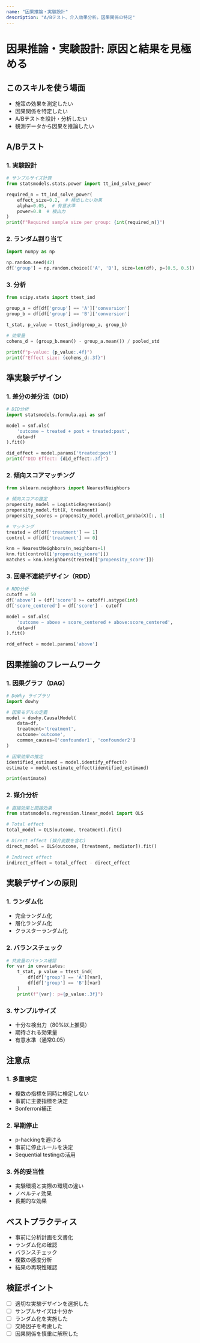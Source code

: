```yaml
---
name: "因果推論・実験設計"
description: "A/Bテスト、介入効果分析。因果関係の特定"
---
```


# 因果推論・実験設計: 原因と結果を見極める

## このスキルを使う場面

- 施策の効果を測定したい
- 因果関係を特定したい
- A/Bテストを設計・分析したい
- 観測データから因果を推論したい

## A/Bテスト

### 1. 実験設計

```python
# サンプルサイズ計算
from statsmodels.stats.power import tt_ind_solve_power

required_n = tt_ind_solve_power(
    effect_size=0.2,  # 検出したい効果
    alpha=0.05,  # 有意水準
    power=0.8  # 検出力
)
print(f"Required sample size per group: {int(required_n)}")
```


### 2. ランダム割り当て

```python
import numpy as np

np.random.seed(42)
df['group'] = np.random.choice(['A', 'B'], size=len(df), p=[0.5, 0.5])
```


### 3. 分析

```python
from scipy.stats import ttest_ind

group_a = df[df['group'] == 'A']['conversion']
group_b = df[df['group'] == 'B']['conversion']

t_stat, p_value = ttest_ind(group_a, group_b)

# 効果量
cohens_d = (group_b.mean() - group_a.mean()) / pooled_std

print(f"p-value: {p_value:.4f}")
print(f"Effect size: {cohens_d:.3f}")
```


## 準実験デザイン

### 1. 差分の差分法（DID）

```python
# DID分析
import statsmodels.formula.api as smf

model = smf.ols(
    'outcome ~ treated + post + treated:post',
    data=df
).fit()

did_effect = model.params['treated:post']
print(f"DID Effect: {did_effect:.3f}")
```


### 2. 傾向スコアマッチング

```python
from sklearn.neighbors import NearestNeighbors

# 傾向スコアの推定
propensity_model = LogisticRegression()
propensity_model.fit(X, treatment)
propensity_scores = propensity_model.predict_proba(X)[:, 1]

# マッチング
treated = df[df['treatment'] == 1]
control = df[df['treatment'] == 0]

knn = NearestNeighbors(n_neighbors=1)
knn.fit(control[['propensity_score']])
matches = knn.kneighbors(treated[['propensity_score']])
```


### 3. 回帰不連続デザイン（RDD）

```python
# RDD分析
cutoff = 50
df['above'] = (df['score'] >= cutoff).astype(int)
df['score_centered'] = df['score'] - cutoff

model = smf.ols(
    'outcome ~ above + score_centered + above:score_centered',
    data=df
).fit()

rdd_effect = model.params['above']
```


## 因果推論のフレームワーク

### 1. 因果グラフ（DAG）

```python
# DoWhy ライブラリ
import dowhy

# 因果モデルの定義
model = dowhy.CausalModel(
    data=df,
    treatment='treatment',
    outcome='outcome',
    common_causes=['confounder1', 'confounder2']
)

# 因果効果の推定
identified_estimand = model.identify_effect()
estimate = model.estimate_effect(identified_estimand)

print(estimate)
```


### 2. 媒介分析

```python
# 直接効果と間接効果
from statsmodels.regression.linear_model import OLS

# Total effect
total_model = OLS(outcome, treatment).fit()

# Direct effect (媒介変数を含む)
direct_model = OLS(outcome, [treatment, mediator]).fit()

# Indirect effect
indirect_effect = total_effect - direct_effect
```


## 実験デザインの原則

### 1. ランダム化

- 完全ランダム化
- 層化ランダム化
- クラスターランダム化

### 2. バランスチェック

```python
# 共変量のバランス確認
for var in covariates:
    t_stat, p_value = ttest_ind(
        df[df['group'] == 'A'][var],
        df[df['group'] == 'B'][var]
    )
    print(f"{var}: p={p_value:.3f}")
```


### 3. サンプルサイズ

- 十分な検出力（80%以上推奨）
- 期待される効果量
- 有意水準（通常0.05）

## 注意点

### 1. 多重検定

- 複数の指標を同時に検定しない
- 事前に主要指標を決定
- Bonferroni補正

### 2. 早期停止

- p-hackingを避ける
- 事前に停止ルールを決定
- Sequential testingの活用

### 3. 外的妥当性

- 実験環境と実際の環境の違い
- ノベルティ効果
- 長期的な効果

## ベストプラクティス

- 事前に分析計画を文書化
- ランダム化の確認
- バランスチェック
- 複数の感度分析
- 結果の再現性確認

## 検証ポイント

- [ ] 適切な実験デザインを選択した
- [ ] サンプルサイズは十分か
- [ ] ランダム化を実施した
- [ ] 交絡因子を考慮した
- [ ] 因果関係を慎重に解釈した
